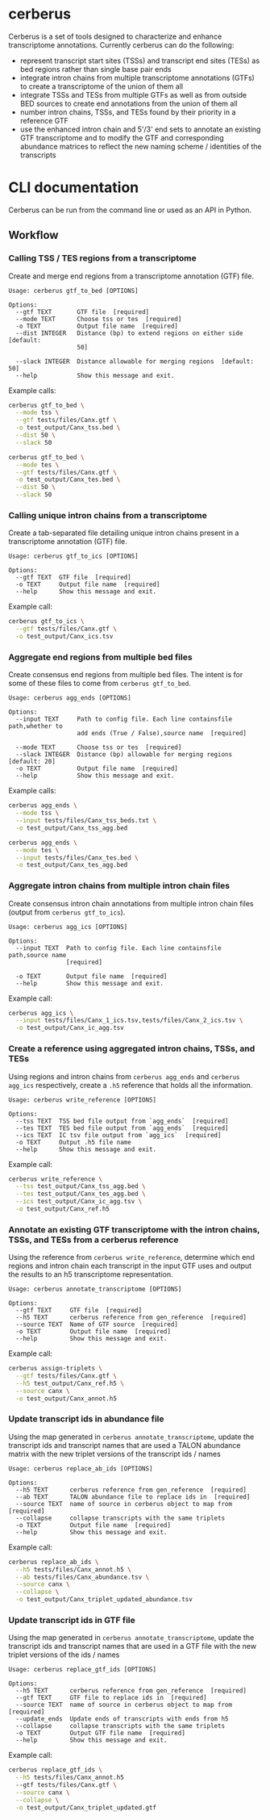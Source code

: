 # cerberus

Cerberus is a set of tools designed to characterize and enhance transcriptome annotations. Currently cerberus can do the following:
* represent transcript start sites (TSSs) and transcript end sites (TESs) as bed regions rather than single base pair ends
* integrate intron chains from multiple transcriptome annotations (GTFs) to create a transcriptome of the union of them all
* integrate TSSs and TESs from multiple GTFs as well as from outside BED sources to create end annotations from the union of them all
* number intron chains, TSSs, and TESs found by their priority in a reference GTF
* use the enhanced intron chain and 5'/3' end sets to annotate an existing GTF transcriptome and to modify the GTF and corresponding abundance matrices to reflect the new naming scheme / identities of the transcripts

# CLI documentation

Cerberus can be run from the command line or used as an API in Python.

## Workflow

### Calling TSS / TES regions from a transcriptome
Create and merge end regions from a transcriptome annotation (GTF) file.

```
Usage: cerberus gtf_to_bed [OPTIONS]

Options:
  --gtf TEXT       GTF file  [required]
  --mode TEXT      Choose tss or tes  [required]
  -o TEXT          Output file name  [required]
  --dist INTEGER   Distance (bp) to extend regions on either side  [default:
                   50]

  --slack INTEGER  Distance allowable for merging regions  [default: 50]
  --help           Show this message and exit.
```

Example calls:
```bash
cerberus gtf_to_bed \
  --mode tss \
  --gtf tests/files/Canx.gtf \
  -o test_output/Canx_tss.bed \
  --dist 50 \
  --slack 50

cerberus gtf_to_bed \
  --mode tes \
  --gtf tests/files/Canx.gtf \
  -o test_output/Canx_tes.bed \
  --dist 50 \
  --slack 50
```

<!-- Calls to generate test files:
```bash
cerberus gtf_to_bed \
  --mode tss \
  --gtf tests/files/Canx.gtf \
  -o tests/files/Canx_tss.bed \
  --dist 50 \
  --slack 50

cerberus gtf_to_bed \
  --mode tes \
  --gtf tests/files/Canx.gtf \
  -o tests/files/Canx_tes.bed \
  --dist 50 \
  --slack 50

cerberus gtf_to_bed \
  --mode tss \
  --gtf tests/files/Canx_1.gtf \
  -o tests/files/Canx_1_tss.bed \
  --dist 50 \
  --slack 50

cerberus gtf_to_bed \
  --mode tss \
  --gtf tests/files/Canx_2.gtf \
  -o tests/files/Canx_2_tss.bed \
  --dist 50 \
  --slack 50
``` -->

### Calling unique intron chains from a transcriptome
Create a tab-separated file detailing unique intron chains present in a
transcriptome annotation (GTF) file.

```
Usage: cerberus gtf_to_ics [OPTIONS]

Options:
  --gtf TEXT  GTF file  [required]
  -o TEXT     Output file name  [required]
  --help      Show this message and exit.
```

Example call:
```bash
cerberus gtf_to_ics \
  --gtf tests/files/Canx.gtf \
  -o test_output/Canx_ics.tsv
```

<!-- Calls to generate test files:
```bash
cerberus gtf_to_ics \
  --gtf tests/files/Canx.gtf \
  -o tests/files/Canx_ics.tsv

cerberus gtf_to_ics \
  --gtf tests/files/Canx_1.gtf \
  -o tests/files/Canx_1_ics.tsv

cerberus gtf_to_ics \
  --gtf tests/files/Canx_2.gtf \
  -o tests/files/Canx_2_ics.tsv
``` -->

### Aggregate end regions from multiple bed files
Create consensus end regions from multiple bed files. The intent is for some
of these files to come from `cerberus gtf_to_bed`.

```
Usage: cerberus agg_ends [OPTIONS]

Options:
  --input TEXT     Path to config file. Each line containsfile path,whether to
                   add ends (True / False),source name  [required]

  --mode TEXT      Choose tss or tes  [required]
  --slack INTEGER  Distance (bp) allowable for merging regions  [default: 20]
  -o TEXT          Output file name  [required]
  --help           Show this message and exit.
```

Example calls:
```bash
cerberus agg_ends \
  --mode tss \
  --input tests/files/Canx_tss_beds.txt \
  -o test_output/Canx_tss_agg.bed

cerberus agg_ends \
  --mode tes \
  --input tests/files/Canx_tes.bed \
  -o test_output/Canx_tes_agg.bed
```

<!-- Calls to generate test files
```bash
cerberus agg_ends \
  --mode tss \
  --input tests/files/Canx_tss_beds.txt \
  -o tests/files/Canx_tss_agg.bed

cerberus agg_ends \
  --mode tes \
  --input tests/files/Canx_tes.bed \
  -o tests/files/Canx_tes_agg.bed
``` -->

### Aggregate intron chains from multiple intron chain files
Create consensus intron chain annotations from multiple intron chain files
(output from `cerberus gtf_to_ics`).

```
Usage: cerberus agg_ics [OPTIONS]

Options:
  --input TEXT  Path to config file. Each line containsfile path,source name
                [required]

  -o TEXT       Output file name  [required]
  --help        Show this message and exit.
```

Example call:
```bash
cerberus agg_ics \
  --input tests/files/Canx_1_ics.tsv,tests/files/Canx_2_ics.tsv \
  -o test_output/Canx_ic_agg.tsv
```

<!-- Calls to generate test files
```bash
cerberus agg_ics \
  --input tests/files/Canx_ics.tsv \
  -o tests/files/Canx_ic_agg.tsv
``` -->

### Create a reference using aggregated intron chains, TSSs, and TESs
Using regions and intron chains from `cerberus agg_ends` and `cerberus agg_ics` respectively, create a `.h5` reference that holds all the information.

```
Usage: cerberus write_reference [OPTIONS]

Options:
  --tss TEXT  TSS bed file output from `agg_ends`  [required]
  --tes TEXT  TES bed file output from `agg_ends`  [required]
  --ics TEXT  IC tsv file output from `agg_ics`  [required]
  -o TEXT     Output .h5 file name
  --help      Show this message and exit.
```

Example call:
```bash
cerberus write_reference \
  --tss test_output/Canx_tss_agg.bed \
  --tes test_output/Canx_tes_agg.bed \
  --ics test_output/Canx_ic_agg.tsv \
  -o test_output/Canx_ref.h5
```

### Annotate an existing GTF transcriptome with the intron chains, TSSs, and TESs from a cerberus reference
Using the reference from `cerberus write_reference`, determine which end regions and intron chain each transcript
in the input GTF uses and output the results to an h5 transcriptome representation.

```
Usage: cerberus annotate_transcriptome [OPTIONS]

Options:
  --gtf TEXT     GTF file  [required]
  --h5 TEXT      cerberus reference from gen_reference  [required]
  --source TEXT  Name of GTF source  [required]
  -o TEXT        Output file name  [required]
  --help         Show this message and exit.
```

Example call:
```bash
cerberus assign-triplets \
  --gtf tests/files/Canx.gtf \
  --h5 test_output/Canx_ref.h5 \
  --source canx \
  -o test_output/Canx_annot.h5
```

<!-- Calls to generate test files:
```bash
cerberus assign-triplets \
  --gtf tests/files/Canx.gtf \
  --ic tests/files/Canx_ic_agg.tsv \
  --tss_bed tests/files/Canx_tss_agg.bed \
  --tes_bed tests/files/Canx_tes_agg.bed \
  -o tests/files/Canx_triplet.h5
``` -->

### Update transcript ids in abundance file
Using the map generated in `cerberus annotate_transcriptome`, update the transcript ids
and transcript names that are used a TALON abundance matrix with the new
triplet versions of the transcript ids / names

```
Usage: cerberus replace_ab_ids [OPTIONS]

Options:
  --h5 TEXT      cerberus reference from gen_reference  [required]
  --ab TEXT      TALON abundance file to replace ids in  [required]
  --source TEXT  name of source in cerberus object to map from  [required]
  --collapse     collapse transcripts with the same triplets
  -o TEXT        Output file name  [required]
  --help         Show this message and exit.
```

Example call:
```bash
cerberus replace_ab_ids \
  --h5 tests/files/Canx_annot.h5 \
  --ab tests/files/Canx_abundance.tsv \
  --source canx \
  --collapse \
  -o test_output/Canx_triplet_updated_abundance.tsv
```

### Update transcript ids in GTF file
Using the map generated in `cerberus annotate_transcriptome`, update the transcript
ids and transcript names that are used in a GTF file with the new triplet versions
of the ids / names

```
Usage: cerberus replace_gtf_ids [OPTIONS]

Options:
  --h5 TEXT      cerberus reference from gen_reference  [required]
  --gtf TEXT     GTF file to replace ids in  [required]
  --source TEXT  name of source in cerberus object to map from  [required]
  --update_ends  Update ends of transcripts with ends from h5
  --collapse     collapse transcripts with the same triplets
  -o TEXT        Output GTF file name  [required]
  --help         Show this message and exit.
```

Example call:
```bash
cerberus replace_gtf_ids \
  --h5 tests/files/Canx_annot.h5
  --gtf tests/files/Canx.gtf \
  --source canx \
  --collapse \
  -o test_output/Canx_triplet_updated.gtf
```

<!-- ## Utilites

### h5 to tsvs
By default as output from `assign-triplets`, cerberus writes a .h5 file with
4 different tables in it corresponding to
* Unique intron chains
* Unique TSS regions in bed format
* Unique TES regions in bed format
* Mapping of transcripts to their corresponding TSS, intron chain, and TES

If you wish to save tsv versions of each of these files for easier viewing,
you can use this utility to convert it.

```
Usage: cerberus h5-to-tsv [OPTIONS]

Options:
  --h5 TEXT     h5 transcriptome file output from cerberus assign-triplets
                [required]
  --opref TEXT  output file prefix  [required]
  --help        Show this message and exit.
```

Example calls:
```bash
cerberus h5-to-tsv \
  --h5 tests/files/Canx_triplet.h5 \
  --opref test_output/Canx
```

<!-- Calls to generate test files:
```bash
cerberus h5-to-tsv \
  --h5 tests/files/Canx_triplet.h5 \
  --opref tests/files/Canx_triplet
``` --> 
